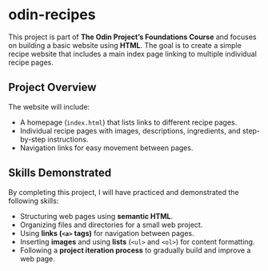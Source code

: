 # odin-recipes

This project is part of **The Odin Project’s Foundations Course** and focuses on building a basic website using **HTML**. The goal is to create a simple recipe website that includes a main index page linking to multiple individual recipe pages.

## Project Overview
The website will include:
- A homepage (`index.html`) that lists links to different recipe pages.
- Individual recipe pages with images, descriptions, ingredients, and step-by-step instructions.
- Navigation links for easy movement between pages.

## Skills Demonstrated
By completing this project, I will have practiced and demonstrated the following skills:
- Structuring web pages using **semantic HTML**.
- Organizing files and directories for a small web project.
- Using **links (`<a>` tags)** for navigation between pages.
- Inserting **images** and using **lists** (`<ul>` and `<ol>`) for content formatting.
- Following a **project iteration process** to gradually build and improve a web page.
